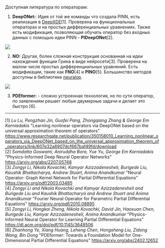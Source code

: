Доступная литература по операторам:  
1) **DeepONet:**: Идея от той же команды что создала PINN, есть реализация в [DeepXDE](https://deepxde.readthedocs.io/en/latest/demos/operator.html)[1]. Проверена на функциональных операторах и на простых дифференциальных уравнениях. Также есть модификация, позволяющая обучать оператор без входных данных с помощью идеи PINN - **PIDeepONet**[2].  
<img src="https://github.com/mikhakuv/PINNs/blob/main/pictures/operators_1.PNG">  

2) **NO:** Другая, более сложная конструкция основанная на идеи нахождения функции Грина в виде нейросети[3]. Проверена на малом числе простых дифференциальных уравнений. Есть модификации, такие как **FNO**[4] и **PINO**[5]. Большинство методов доступны в библиотеке [neuralop](https://neuraloperator.github.io/neuraloperator/dev/user_guide/quickstart.html).  
<img src="https://github.com/mikhakuv/PINNs/blob/main/pictures/operators_2.PNG">  

3) **PDEformer:** - сложно устроенная технология, но по сути оператор, по заявлениям решает любые двумерные задачи и делает это быстро [6].
---
[1] *Lu Lu, Pengzhan Jin, Guofei Pang, Zhongqiang Zhang & George Em Karniadakis* "Learning nonlinear operators via DeepONet based on the universal approximation theorem of operators" <https://www.researchgate.net/publication/350158010_Learning_nonlinear_operators_via_DeepONet_based_on_the_universal_approximation_theorem_of_operators/link/607e32a6907dcf667baf49fd/download>  
[2] *Somdatta Goswami, Aniruddha Bora, Yue Yu, George Em Karniadakis* "Physics-Informed Deep Neural Operator Networks" <https://arxiv.org/abs/2207.05748>  
[3] *Zongyi Li, Nikola Kovachki, Kamyar Azizzadenesheli, Burigede Liu, Kaushik Bhattacharya, Andrew Stuart, Anima Anandkumar* "Neural Operator: Graph Kernel Network for Partial Differential Equations" <https://arxiv.org/pdf/2003.03485>  
[4] *Zongyi Li and Nikola Kovachki and Kamyar Azizzadenesheli and Burigede Liu and Kaushik Bhattacharya and Andrew Stuart and Anima Anandkumar* "Fourier Neural Operator for Parametric Partial Differential Equations" <https://arxiv.org/pdf/2010.08895>  
[5] *Zongyi Li, Hongkai Zheng, Nikola Kovachki, David Jin, Haoxuan Chen, Burigede Liu, Kamyar Azizzadenesheli, Anima Anandkumar* "Physics-Informed Neural Operator for Learning Partial Differential Equations" <https://dl.acm.org/doi/pdf/10.1145/3648506>  
[6] *Zhanhong Ye, Xiang Huang, Leheng Chen, Hongsheng Liu, Zidong Wang, Bin Dong* "PDEformer: Towards a Foundation Model for One-Dimensional Partial Differential Equations" <https://arxiv.org/abs/2402.12652>  
